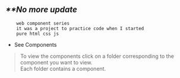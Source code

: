 ## _\*\*No more update_

        web component series
        it was a project to practice code when I started
        pure html css js

- See Components

> To view the components click on a folder corresponding to the component you want to view.  
> Each folder contains a component.
